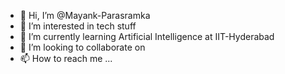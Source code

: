 - 👋 Hi, I’m @Mayank-Parasramka
- 👀 I’m interested in tech stuff
- 🌱 I’m currently learning Artificial Intelligence at IIT-Hyderabad
- 💞️ I’m looking to collaborate on 
- 📫 How to reach me ...

<!---
Mayank-Parasramka/Mayank-Parasramka is a ✨ special ✨ repository because its `README.md` (this file) appears on your GitHub profile.
You can click the Preview link to take a look at your changes.
--->
